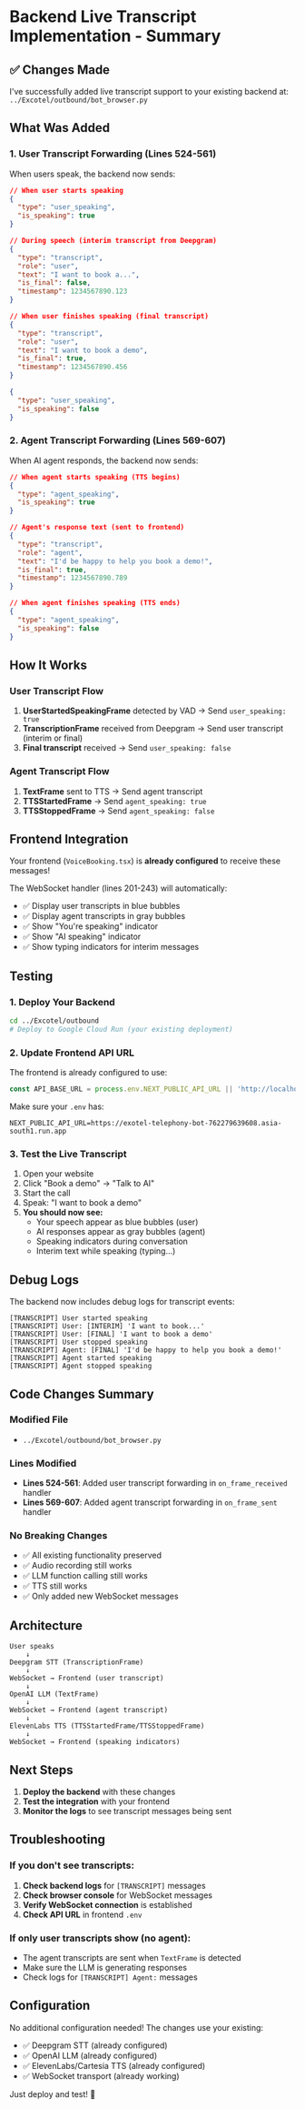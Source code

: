 # Backend Live Transcript Implementation - Summary

## ✅ Changes Made

I've successfully added live transcript support to your existing backend at:
`../Excotel/outbound/bot_browser.py`

## What Was Added

### 1. **User Transcript Forwarding** (Lines 524-561)

When users speak, the backend now sends:

```json
// When user starts speaking
{
  "type": "user_speaking",
  "is_speaking": true
}

// During speech (interim transcript from Deepgram)
{
  "type": "transcript",
  "role": "user",
  "text": "I want to book a...",
  "is_final": false,
  "timestamp": 1234567890.123
}

// When user finishes speaking (final transcript)
{
  "type": "transcript",
  "role": "user",
  "text": "I want to book a demo",
  "is_final": true,
  "timestamp": 1234567890.456
}

{
  "type": "user_speaking",
  "is_speaking": false
}
```

### 2. **Agent Transcript Forwarding** (Lines 569-607)

When AI agent responds, the backend now sends:

```json
// When agent starts speaking (TTS begins)
{
  "type": "agent_speaking",
  "is_speaking": true
}

// Agent's response text (sent to frontend)
{
  "type": "transcript",
  "role": "agent",
  "text": "I'd be happy to help you book a demo!",
  "is_final": true,
  "timestamp": 1234567890.789
}

// When agent finishes speaking (TTS ends)
{
  "type": "agent_speaking",
  "is_speaking": false
}
```

## How It Works

### User Transcript Flow
1. **UserStartedSpeakingFrame** detected by VAD → Send `user_speaking: true`
2. **TranscriptionFrame** received from Deepgram → Send user transcript (interim or final)
3. **Final transcript** received → Send `user_speaking: false`

### Agent Transcript Flow
1. **TextFrame** sent to TTS → Send agent transcript
2. **TTSStartedFrame** → Send `agent_speaking: true`
3. **TTSStoppedFrame** → Send `agent_speaking: false`

## Frontend Integration

Your frontend (`VoiceBooking.tsx`) is **already configured** to receive these messages!

The WebSocket handler (lines 201-243) will automatically:
- ✅ Display user transcripts in blue bubbles
- ✅ Display agent transcripts in gray bubbles
- ✅ Show "You're speaking" indicator
- ✅ Show "AI speaking" indicator
- ✅ Show typing indicators for interim messages

## Testing

### 1. Deploy Your Backend
```bash
cd ../Excotel/outbound
# Deploy to Google Cloud Run (your existing deployment)
```

### 2. Update Frontend API URL
The frontend is already configured to use:
```typescript
const API_BASE_URL = process.env.NEXT_PUBLIC_API_URL || 'http://localhost:8080/api/v1';
```

Make sure your `.env` has:
```
NEXT_PUBLIC_API_URL=https://exotel-telephony-bot-762279639608.asia-south1.run.app
```

### 3. Test the Live Transcript
1. Open your website
2. Click "Book a demo" → "Talk to AI"
3. Start the call
4. Speak: "I want to book a demo"
5. **You should now see:**
   - Your speech appear as blue bubbles (user)
   - AI responses appear as gray bubbles (agent)
   - Speaking indicators during conversation
   - Interim text while speaking (typing...)

## Debug Logs

The backend now includes debug logs for transcript events:

```
[TRANSCRIPT] User started speaking
[TRANSCRIPT] User: [INTERIM] 'I want to book...'
[TRANSCRIPT] User: [FINAL] 'I want to book a demo'
[TRANSCRIPT] User stopped speaking
[TRANSCRIPT] Agent: [FINAL] 'I'd be happy to help you book a demo!'
[TRANSCRIPT] Agent started speaking
[TRANSCRIPT] Agent stopped speaking
```

## Code Changes Summary

### Modified File
- `../Excotel/outbound/bot_browser.py`

### Lines Modified
- **Lines 524-561**: Added user transcript forwarding in `on_frame_received` handler
- **Lines 569-607**: Added agent transcript forwarding in `on_frame_sent` handler

### No Breaking Changes
- ✅ All existing functionality preserved
- ✅ Audio recording still works
- ✅ LLM function calling still works
- ✅ TTS still works
- ✅ Only added new WebSocket messages

## Architecture

```
User speaks
    ↓
Deepgram STT (TranscriptionFrame)
    ↓
WebSocket → Frontend (user transcript)
    ↓
OpenAI LLM (TextFrame)
    ↓
WebSocket → Frontend (agent transcript)
    ↓
ElevenLabs TTS (TTSStartedFrame/TTSStoppedFrame)
    ↓
WebSocket → Frontend (speaking indicators)
```

## Next Steps

1. **Deploy the backend** with these changes
2. **Test the integration** with your frontend
3. **Monitor the logs** to see transcript messages being sent

## Troubleshooting

### If you don't see transcripts:

1. **Check backend logs** for `[TRANSCRIPT]` messages
2. **Check browser console** for WebSocket messages
3. **Verify WebSocket connection** is established
4. **Check API URL** in frontend `.env`

### If only user transcripts show (no agent):

- The agent transcripts are sent when `TextFrame` is detected
- Make sure the LLM is generating responses
- Check logs for `[TRANSCRIPT] Agent:` messages

## Configuration

No additional configuration needed! The changes use your existing:
- ✅ Deepgram STT (already configured)
- ✅ OpenAI LLM (already configured)
- ✅ ElevenLabs/Cartesia TTS (already configured)
- ✅ WebSocket transport (already working)

Just deploy and test! 🚀
